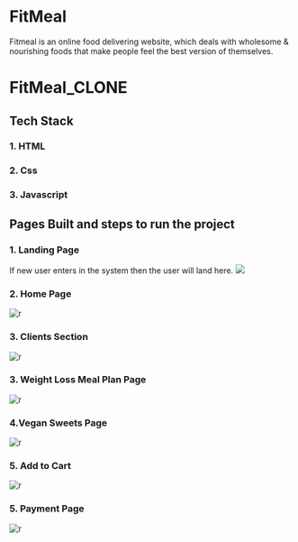 # FitMeal
Fitmeal is an online food delivering website, which deals with wholesome &amp; nourishing foods that make people feel the best version of themselves.
# FitMeal_CLONE



## Tech Stack

### 1. HTML
### 2. Css
### 3. Javascript



## Pages Built and steps to run the project

### 1. Landing Page
If new user enters in the system then the user will land here.
<img src="https://i.ibb.co/qs7HYFM/Capture-fitmeals.png" />

### 2. Home Page

![r](https://i.ibb.co/9q6v4Zj/Capture-fitmeals2.png)

### 3. Clients Section

![r](https://i.ibb.co/DtsTtMz/Capture-fitmeals3.png)

### 3. Weight Loss Meal Plan Page

![r](https://i.ibb.co/XJq7tHB/Capture-fitmeals4.png)

### 4.Vegan Sweets Page

![r](https://i.ibb.co/dJDz7XV/Capture-fitmeals5.png)

### 5. Add to Cart
![r](https://i.ibb.co/n0Q3HFw/Capture-fitmeals6.png)

### 5. Payment Page
![r](https://i.ibb.co/5sPfRfh/Capture-fitmeals7.png)


